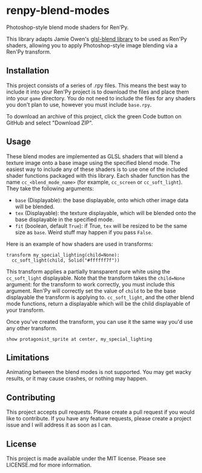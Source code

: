 # renpy-blend-modes
Photoshop-style blend mode shaders for Ren'Py.

This library adapts Jamie Owen's [glsl-blend library](https://github.com/jamieowen/glsl-blend) to be used as Ren'Py shaders, allowing you to apply Photoshop-style image blending via a Ren'Py transform.

## Installation
This project consists of a series of .rpy files. This means the best way to include it into your Ren'Py project is to download the files and place them into your `game` directory. You do not need to include the files for any shaders you don't plan to use, however you must include `base.rpy`.

To download an archive of this project, click the green Code button on GitHub and select "Download ZIP".

## Usage
These blend modes are implemented as GLSL shaders that will blend a texture image onto a base image using the specified blend mode. The easiest way to include any of these shaders is to use one of the included shader functions packaged with this library. Each shader function has the name `cc_<blend_mode_name>` (for example, `cc_screen` or `cc_soft_light`). They take the following arguments:
* `base` (Displayable): the base displayable, onto which other image data will be blended.
* `tex` (Displayable): the texture displayable, which will be blended onto the base displayable in the specified mode.
* `fit` (boolean, default `True`): if True, `tex` will be resized to be the same size as `base`. Weird stuff may happen if you pass `False`.

Here is an example of how shaders are used in transforms:
```
transform my_special_lighting(child=None):
  cc_soft_light(child, Solid("#ffffff7f"))
```

This transform applies a partially transparent pure white using the `cc_soft_light` displayable. Note that the transform takes the `child=None` argument: for the transform to work correctly, you must include this argument. Ren'Py will correctly set the value of `child` to be the base displayable the transform is applying to. `cc_soft_light`, and the other blend mode functions, return a displayable which will be the child displayable of your transform.

Once you've created the transform, you can use it the same way you'd use any other transform.
```
show protagonist_sprite at center, my_special_lighting
```

## Limitations
Animating between the blend modes is not supported. You may get wacky results, or it may cause crashes, or nothing may happen.

## Contributing
This project accepts pull requests. Please create a pull request if you would like to contribute. If you have any feature requests, please create a project issue and I will address it as soon as I can.

## License
This project is made available under the MIT license. Please see LICENSE.md for more information.
